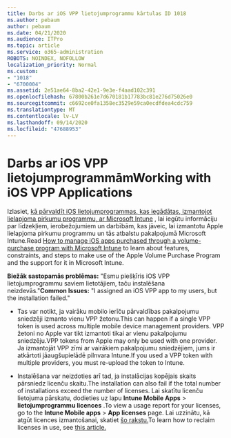 ```yaml
---
title: Darbs ar iOS VPP lietojumprogrammu kārtulas ID 1018
ms.author: pebaum
author: pebaum
ms.date: 04/21/2020
ms.audience: ITPro
ms.topic: article
ms.service: o365-administration
ROBOTS: NOINDEX, NOFOLLOW
localization_priority: Normal
ms.custom:
- "1018"
- "6700004"
ms.assetid: 2e51ae64-8ba2-42e1-9e3e-f4aad102c391
ms.openlocfilehash: 67800b261e7d670181b17783bc81e276d75026e0
ms.sourcegitcommit: c6692ce0fa1358ec3529e59ca0ecdfdea4cdc759
ms.translationtype: MT
ms.contentlocale: lv-LV
ms.lasthandoff: 09/14/2020
ms.locfileid: "47688953"
---
```

# <a name="working-with-ios-vpp-applications"></a><span data-ttu-id="47ded-102">Darbs ar iOS VPP lietojumprogrammām</span><span class="sxs-lookup"><span data-stu-id="47ded-102">Working with iOS VPP Applications</span></span>

<span data-ttu-id="47ded-103">Izlasiet, [kā pārvaldīt iOS lietojumprogrammas, kas iegādātas, izmantojot lielapjoma pirkumu programmu, ar Microsoft Intune](https://docs.microsoft.com/intune/vpp-apps-ios) , lai iegūtu informāciju par līdzekļiem, ierobežojumiem un darbībām, kas jāveic, lai izmantotu Apple lielapjoma pirkumu programmu un tās atbalstu pakalpojumā Microsoft Intune.</span><span class="sxs-lookup"><span data-stu-id="47ded-103">Read [How to manage iOS apps purchased through a volume-purchase program with Microsoft Intune](https://docs.microsoft.com/intune/vpp-apps-ios) to learn about features, constraints, and steps to make use of the Apple Volume Purchase Program and the support for it in Microsoft Intune.</span></span>
  
 <span data-ttu-id="47ded-104">**Biežāk sastopamās problēmas:** "Esmu piešķīris iOS VPP lietojumprogrammu saviem lietotājiem, taču instalēšana neizdevās."</span><span class="sxs-lookup"><span data-stu-id="47ded-104">**Common Issues:** "I assigned an iOS VPP app to my users, but the installation failed."</span></span>
  
- <span data-ttu-id="47ded-105">Tas var notikt, ja vairāku mobilo ierīču pārvaldības pakalpojumu sniedzēji izmanto vienu VPP žetonu.</span><span class="sxs-lookup"><span data-stu-id="47ded-105">This can happen if a single VPP token is used across multiple mobile device management providers.</span></span> <span data-ttu-id="47ded-106">VPP žetoni no Apple var tikt izmantoti tikai ar vienu pakalpojumu sniedzēju.</span><span class="sxs-lookup"><span data-stu-id="47ded-106">VPP tokens from Apple may only be used with one provider.</span></span> <span data-ttu-id="47ded-107">Ja izmantojāt VPP zīmi ar vairākiem pakalpojumu sniedzējiem, jums ir atkārtoti jāaugšupielādē pilnvara Intune.</span><span class="sxs-lookup"><span data-stu-id="47ded-107">If you used a VPP token with multiple providers, you must re-upload the token to Intune.</span></span>

- <span data-ttu-id="47ded-108">Instalēšana var neizdoties arī tad, ja instalācijas kopējais skaits pārsniedz licenču skaitu.</span><span class="sxs-lookup"><span data-stu-id="47ded-108">The installation can also fail if the total number of installations exceed the number of licenses.</span></span> <span data-ttu-id="47ded-109">Lai skatītu licenču lietojuma pārskatu, dodieties uz lapu **Intune Mobile Apps** \> **lietojumprogrammu licences** .</span><span class="sxs-lookup"><span data-stu-id="47ded-109">To view a usage report for your licenses, go to the **Intune Mobile apps** \> **App licenses** page.</span></span> <span data-ttu-id="47ded-110">Lai uzzinātu, kā atgūt licences izmantošanai, skatiet [šo rakstu.](https://docs.microsoft.com/intune/vpp-apps-ios#revoking-app-licenses-and-deleting-tokens)</span><span class="sxs-lookup"><span data-stu-id="47ded-110">To learn how to reclaim licenses in use, see [this article.](https://docs.microsoft.com/intune/vpp-apps-ios#revoking-app-licenses-and-deleting-tokens)</span></span>
